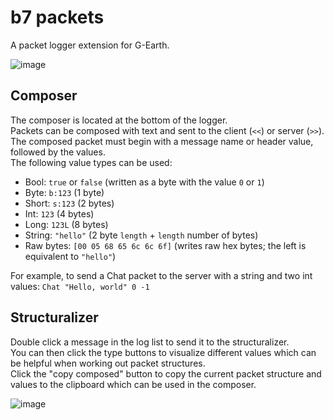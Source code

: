 # b7 packets
A packet logger extension for G-Earth.

![image](https://user-images.githubusercontent.com/58299468/127137411-a77ddfdb-2b12-40f3-b443-4b65b09bef29.png)

## Composer
The composer is located at the bottom of the logger.\
Packets can be composed with text and sent to the client (`<<`) or server (`>>`).\
The composed packet must begin with a message name or header value, followed by the values.\
The following value types can be used:
- Bool: `true` or `false` (written as a byte with the value `0` or `1`)
- Byte: `b:123` (1 byte)
- Short: `s:123` (2 bytes)
- Int: `123` (4 bytes)
- Long: `123L` (8 bytes)
- String: `"hello"` (2 byte `length` + `length` number of bytes)
- Raw bytes: `[00 05 68 65 6c 6c 6f]` (writes raw hex bytes; the left is equivalent to `"hello"`)

For example, to send a Chat packet to the server with a string and two int values: `Chat "Hello, world" 0 -1`

## Structuralizer
Double click a message in the log list to send it to the structuralizer.\
You can then click the type buttons to visualize different values which can be helpful when working out packet structures.\
Click the "copy composed" button to copy the current packet structure and values to the clipboard which can be used in the composer.

![image](https://user-images.githubusercontent.com/58299468/127137435-48e7e9d9-1864-44d9-bdb0-abd39e2b98d1.png)
